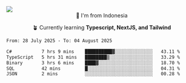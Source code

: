 
<img align = "center" src="https://readme-typing-svg.herokuapp.com?font=Fira+Code&size=25&pause=1000&color=00F713&center=true&vCenter=true&random=false&width=850&height=70&lines=Hi+There+%F0%9F%91%8B%2C+Im+Julian+Caesar;"/>
<br>

<div align = "center">
  📌 I'm from Indonesia
  
  🪴 Currently learning **Typescript, NextJS, and Tailwind**
</div>

<!--START_SECTION:waka-->

```txt
From: 28 July 2025 - To: 04 August 2025

C#           7 hrs 9 mins    ██████████▓░░░░░░░░░░░░░░   43.11 %
TypeScript   5 hrs 31 mins   ████████▒░░░░░░░░░░░░░░░░   33.29 %
Binary       3 hrs 6 mins    ████▓░░░░░░░░░░░░░░░░░░░░   18.70 %
SQL          42 mins         █░░░░░░░░░░░░░░░░░░░░░░░░   04.31 %
JSON         2 mins          ░░░░░░░░░░░░░░░░░░░░░░░░░   00.28 %
```

<!--END_SECTION:waka-->
